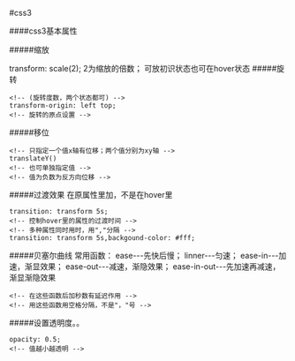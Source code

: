 #css3

####css3基本属性

#####缩放

transform: scale(2);
2为缩放的倍数； 可放初识状态也可在hover状态 
#####旋转
```transform: rotate(45deg);
<!-- (旋转度数，两个状态都可) -->
transform-origin: left top;
<!-- 旋转的原点设置 -->
```
#####移位

```translate()
<!-- 只指定一个值x轴有位移；两个值分别为xy轴 -->
translateY()
<!-- 也可单独指定值 -->
<!-- 值为负数为反方向位移 -->
```
#####过渡效果 在原属性里加，不是在hover里
```
transition: transform 5s;
<!-- 控制hover里的属性的过渡时间 -->
<!-- 多种属性同时用时，用","分隔 -->
transition: transform 5s,backgound-color: #fff;
```
#####贝塞尔曲线 常用函数： ease---先快后慢； linner---匀速； ease-in---加速，渐显效果； ease-out---减速，渐隐效果； ease-in-out---先加速再减速，渐显渐隐效果
```
<!-- 在这些函数后加秒数有延迟作用 -->
<!-- 用这些函数用空格分隔，不是"，"号 -->
```
#####设置透明度。。
```
opacity: 0.5;
<!-- 值越小越透明 -->
```